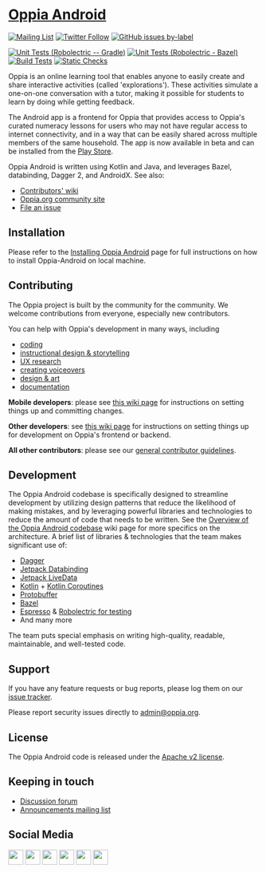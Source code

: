 # [Oppia Android](https://www.oppia.org)

[![Mailing List](https://img.shields.io/badge/Mailing%20List-Oppia%20Android-dev.svg)](mailto:oppia-android-dev@googlegroups.com) [![Twitter Follow](https://img.shields.io/twitter/follow/oppiaorg.svg?style=social&label=Follow&maxAge=2592000?style=flat-square)](https://twitter.com/oppiaorg) [![GitHub issues by-label](https://img.shields.io/github/issues-search/oppia/oppia-android?label=Available%20starter%20issues&query=is%3Aopen%20is%3Aissue%20label%3A%22good%20first%20issue%22%20no%3Aassignee)](https://github.com/oppia/oppia-android/issues?q=is%3Aopen+is%3Aissue+label%3A%22good+first+issue%22+no%3Aassignee)

[![Unit Tests (Robolectric -- Gradle)](https://github.com/oppia/oppia-android/actions/workflows/main.yml/badge.svg)](https://github.com/oppia/oppia-android/actions/workflows/main.yml) [![Unit Tests (Robolectric - Bazel)](https://github.com/oppia/oppia-android/actions/workflows/unit_tests.yml/badge.svg)](https://github.com/oppia/oppia-android/actions/workflows/unit_tests.yml) [![Build Tests](https://github.com/oppia/oppia-android/actions/workflows/build_tests.yml/badge.svg)](https://github.com/oppia/oppia-android/actions/workflows/build_tests.yml) [![Static Checks](https://github.com/oppia/oppia-android/actions/workflows/static_checks.yml/badge.svg)](https://github.com/oppia/oppia-android/actions/workflows/static_checks.yml)

Oppia is an online learning tool that enables anyone to easily create and share interactive activities (called 'explorations'). These activities simulate a one-on-one conversation with a tutor, making it possible for students to learn by doing while getting feedback.

The Android app is a frontend for Oppia that provides access to Oppia's curated numeracy lessons for users who may not have regular access to internet connectivity, and in a way that can be easily shared across multiple members of the same household. The app is now available in beta and can be installed from the [Play Store](https://play.google.com/store/apps/details?id=org.oppia.android).

Oppia Android is written using Kotlin and Java, and leverages Bazel, databinding, Dagger 2, and AndroidX. See also:

  * [Contributors' wiki](https://github.com/oppia/oppia-android/wiki)
  * [Oppia.org community site](https://www.oppia.org)
  * [File an issue](https://github.com/oppia/oppia-android/issues/new/choose)

## Installation

Please refer to the [Installing Oppia Android](https://github.com/oppia/oppia-android/wiki/Installing-Oppia-Android) page for full instructions on how to install Oppia-Android on local machine.

## Contributing

The Oppia project is built by the community for the community. We welcome contributions from everyone, especially new contributors.

You can help with Oppia's development in many ways, including 
- [coding](https://github.com/oppia/oppia-android/wiki#instructions-for-making-a-code-change) 
- [instructional design & storytelling](https://github.com/oppia/oppia/wiki/Teaching-with-Oppia)
- [UX research](https://github.com/oppia/oppia/wiki/Conducting-research-with-students)
- [creating voiceovers](https://github.com/oppia/oppia/wiki/Instructions-for-voice-artists)
- [design & art](https://github.com/oppia/oppia/wiki/Contributing-to-Oppia%27s-design)
- [documentation](https://github.com/oppia/oppia-android/issues/1723)

**Mobile developers**: please see [this wiki page](https://github.com/oppia/oppia-android/wiki#instructions-for-making-a-code-change) for instructions on setting things up and committing changes.

**Other developers**: see [this wiki page](https://github.com/oppia/oppia/wiki/Contributing-code-to-Oppia#setting-things-up) for instructions on setting things up for development on Oppia's frontend or backend.

**All other contributors**: please see our [general contributor guidelines](https://github.com/oppia/oppia/wiki).


## Development
The Oppia Android codebase is specifically designed to streamline development by utilizing design patterns that reduce the likelihood of making mistakes, and by leveraging powerful libraries and technologies to reduce the amount of code that needs to be written. See the [Overview of the Oppia Android codebase](https://github.com/oppia/oppia-android/wiki/Overview-of-the-Oppia-Android-codebase-and-architecture) wiki page for more specifics on the architecture. A brief list of libraries & technologies that the team makes significant use of:
- [Dagger](https://dagger.dev/)
- [Jetpack Databinding](https://developer.android.com/topic/libraries/data-binding)
- [Jetpack LiveData](https://developer.android.com/topic/libraries/architecture/livedata)
- [Kotlin](https://kotlinlang.org/) + [Kotlin Coroutines](https://kotlinlang.org/docs/reference/coroutines-overview.html)
- [Protobuffer](https://developers.google.com/protocol-buffers)
- [Bazel](https://bazel.build/)
- [Espresso](https://developer.android.com/training/testing/espresso) & [Robolectric for testing](http://robolectric.org/)
- And many more

The team puts special emphasis on writing high-quality, readable, maintainable, and well-tested code.


## Support

If you have any feature requests or bug reports, please log them on our [issue tracker](https://github.com/oppia/oppia-android/issues/new/choose).

Please report security issues directly to admin@oppia.org.


## License

The Oppia Android code is released under the [Apache v2 license](https://github.com/oppia/oppia-android/blob/develop/LICENSE).


## Keeping in touch

  * [Discussion forum](https://github.com/oppia/oppia-android/discussions)
  * [Announcements mailing list](http://groups.google.com/group/oppia-announce)

## Social Media
[<img height="30" src="https://img.shields.io/badge/twitter-1DA1F2.svg?&style=for-the-badge&logo=twitter&logoColor=white" />][twitter]
[<img height="30" src="https://img.shields.io/badge/linkedin-0077B5.svg?&style=for-the-badge&logo=linkedin&logoColor=white" />][LinkedIn]
[<img height="30" src = "https://img.shields.io/badge/facebook-1877F2.svg?&style=for-the-badge&logo=facebook&logoColor=white">][Facebook]
[<img height="30" src = "https://img.shields.io/badge/medium-12100E.svg?&style=for-the-badge&logo=medium&logoColor=white">][medium]
[<img height="30" src = "https://img.shields.io/badge/oppia.org%20youtube-FF0000.svg?&style=for-the-badge&logo=youtube&logoColor=white">][oppia-org-youtube]
[<img height="30" src = "https://img.shields.io/badge/oppia%20dev%20youtube-FF0000.svg?&style=for-the-badge&logo=youtube&logoColor=white">][dev-youtube]

[twitter]: https://twitter.com/oppiaorg
[linkedIn]: https://www.linkedin.com/company/oppia-org/
[medium]: https://medium.com/@oppia.org
[facebook]: https://www.facebook.com/oppiaorg/
[oppia-org-youtube]: https://www.youtube.com/channel/UC5c1G7BNDCfv1rczcBp9FPw
[dev-youtube]: https://www.youtube.com/channel/UCsrAX-oeqm0-NIQzQrdiUkQ
